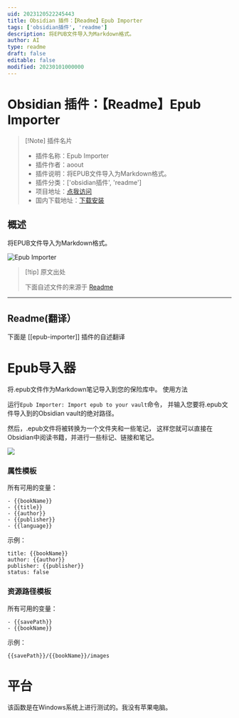 ```yaml
---
uid: 2023120522245443
title: Obsidian 插件：【Readme】Epub Importer
tags: ['obsidian插件', 'readme']
description: 将EPUB文件导入为Markdown格式。
author: AI
type: readme
draft: false
editable: false
modified: 20230101000000
---
```


# Obsidian 插件：【Readme】Epub Importer

> [!Note] 插件名片
> - 插件名称：Epub Importer
> - 插件作者：aoout
> - 插件说明：将EPUB文件导入为Markdown格式。
> - 插件分类：['obsidian插件', 'readme']
> - 项目地址：[点我访问](https://github.com/aoout/obsidian-epub-importer)
> - 国内下载地址：[下载安装](https://pkmer.cn/products/plugin/pluginMarket/?epub-importer)

## 概述

将EPUB文件导入为Markdown格式。

![Epub Importer](https://cdn.pkmer.cn/covers/epub-importer.gif!pkmer)

> [!tip] 原文出处
> 
>下面自述文件的来源于 [Readme](https://ghproxy.net/https://raw.githubusercontent.com/aoout/obsidian-epub-importer/master/README.md)
> 

---

## Readme(翻译）

下面是 [[epub-importer]] 插件的自述翻译


# Epub导入器

将.epub文件作为Markdown笔记导入到您的保险库中。
使用方法

运行`Epub Importer: Import epub to your vault`命令，
并输入您要将.epub文件导入到的Obsidian vault的绝对路径。

然后，.epub文件将被转换为一个文件夹和一些笔记，
这样您就可以直接在Obsidian中阅读书籍，并进行一些标记、链接和笔记。

![](assets/demo.gif)
### 属性模板

所有可用的变量：

```
- {{bookName}}
- {{title}}
- {{author}}
- {{publisher}}
- {{language}}
```

示例：

```
title: {{bookName}}
author: {{author}}
publisher: {{publisher}}
status: false
```
### 资源路径模板

所有可用的变量：

```
- {{savePath}}
- {{bookName}}
```

示例：

```
{{savePath}}/{{bookName}}/images
```
# 平台

该函数是在Windows系统上进行测试的。我没有苹果电脑。



